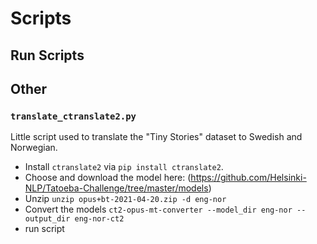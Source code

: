 # Scripts

## Run Scripts

## Other

### `translate_ctranslate2.py`

Little script used to translate the "Tiny Stories" dataset to Swedish and
Norwegian.


- Install `ctranslate2` via `pip install ctranslate2`.
- Choose and download the model here:
  (https://github.com/Helsinki-NLP/Tatoeba-Challenge/tree/master/models)
- Unzip `unzip opus+bt-2021-04-20.zip -d eng-nor`
- Convert the models `ct2-opus-mt-converter --model_dir eng-nor --output_dir
  eng-nor-ct2`
- run script



